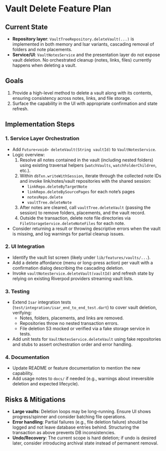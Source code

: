 # Vault Delete Feature Plan

## Current State
- **Repository layer**: `VaultTreeRepository.deleteVault(...)` is implemented in
  both memory and Isar variants, cascading removal of folders and note
  placements.
- **Service/UI**: `VaultNotesService` and the presentation layer do not expose
  vault deletion. No orchestrated cleanup (notes, links, files) currently
  happens when deleting a vault.

## Goals
1. Provide a high-level method to delete a vault along with its contents,
   ensuring consistency across notes, links, and file storage.
2. Surface the capability in the UI with appropriate confirmation and state
   refresh.

## Implementation Steps

### 1. Service Layer Orchestration
- Add `Future<void> deleteVault(String vaultId)` to `VaultNotesService`.
- Logic overview:
  1. Resolve all notes contained in the vault (including nested folders) using
     existing traversal helpers (`watchVaults`, `watchFolderChildren`, etc.).
  2. Within `dbTxn.writeWithSession`, iterate through the collected note IDs
     and invoke link/notes/vault repositories with the shared session:
     - `linkRepo.deleteByTargetNote`
     - `linkRepo.deleteBySourcePages` for each note’s pages
     - `notesRepo.delete`
     - `vaultTree.deleteNote`
  3. After notes are cleared, call `vaultTree.deleteVault`
     (passing the session) to remove folders, placements, and the vault record.
  4. Outside the transaction, delete note file directories via
     `FileStorageService.deleteNoteFiles` for each note.
- Consider returning a result or throwing descriptive errors when the vault is
  missing, and log warnings for partial cleanup issues.

### 2. UI Integration
- Identify the vault list screen (likely under `lib/features/vaults/...`).
- Add a delete affordance (menu or long-press action) per vault with a
  confirmation dialog describing the cascading deletion.
- Invoke `vaultNotesService.deleteVault(vaultId)` and refresh state by relying
  on existing Riverpod providers streaming vault lists.

### 3. Testing
- Extend `Isar` integration tests (`test/integration/isar_end_to_end_test.dart`)
  to cover vault deletion, verifying:
  - Notes, folders, placements, and links are removed.
  - Repositories throw no nested transaction errors.
  - File deletion S3 mocked or verified via a fake storage service in tests.
- Add unit tests for `VaultNotesService.deleteVault` using fake repositories and
  stubs to assert orchestration order and error handling.

### 4. Documentation
- Update README or feature documentation to mention the new capability.
- Add usage notes to `docs/` if needed (e.g., warnings about irreversible
  deletion and expected lifecycle).

## Risks & Mitigations
- **Large vaults**: Deletion loops may be long-running. Ensure UI shows
  progress/spinner and consider batching file operations.
- **Error handling**: Partial failures (e.g., file deletion failure) should be
  logged and not leave database entries behind. Structuring the transaction as
  above prevents DB inconsistencies.
- **Undo/Recovery**: The current scope is hard deletion; if undo is desired
  later, consider introducing archival state instead of permanent removal.
